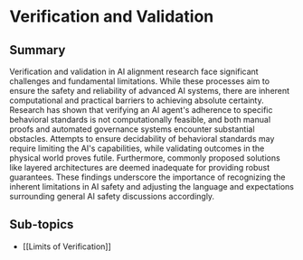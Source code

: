 # Verification and Validation

## Summary
Verification and validation in AI alignment research face significant challenges and fundamental limitations. While these processes aim to ensure the safety and reliability of advanced AI systems, there are inherent computational and practical barriers to achieving absolute certainty. Research has shown that verifying an AI agent's adherence to specific behavioral standards is not computationally feasible, and both manual proofs and automated governance systems encounter substantial obstacles. Attempts to ensure decidability of behavioral standards may require limiting the AI's capabilities, while validating outcomes in the physical world proves futile. Furthermore, commonly proposed solutions like layered architectures are deemed inadequate for providing robust guarantees. These findings underscore the importance of recognizing the inherent limitations in AI safety and adjusting the language and expectations surrounding general AI safety discussions accordingly.
## Sub-topics

- [[Limits of Verification]]
